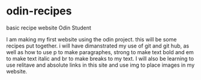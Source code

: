 # odin-recipes
basic recipe website Odin Student

I am making my first website using the odin project. this will be some recipes put together. i will have dimanstrated my use of git and git hub, as well as how to use p to make paragraphes, strong to make text bold and em to make text italic and br to make breaks to my text. I will also be learning to use relitave and absolute links in this site and use img to place images in my website.
